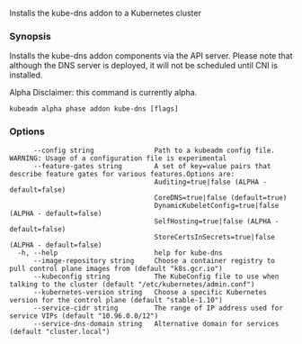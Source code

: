 
Installs the kube-dns addon to a Kubernetes cluster

### Synopsis

Installs the kube-dns addon components via the API server.
Please note that although the DNS server is deployed, it will not be scheduled until CNI is installed. 

Alpha Disclaimer: this command is currently alpha.

```
kubeadm alpha phase addon kube-dns [flags]
```

### Options

```
      --config string               Path to a kubeadm config file. WARNING: Usage of a configuration file is experimental
      --feature-gates string        A set of key=value pairs that describe feature gates for various features.Options are:
                                    Auditing=true|false (ALPHA - default=false)
                                    CoreDNS=true|false (default=true)
                                    DynamicKubeletConfig=true|false (ALPHA - default=false)
                                    SelfHosting=true|false (ALPHA - default=false)
                                    StoreCertsInSecrets=true|false (ALPHA - default=false)
  -h, --help                        help for kube-dns
      --image-repository string     Choose a container registry to pull control plane images from (default "k8s.gcr.io")
      --kubeconfig string           The KubeConfig file to use when talking to the cluster (default "/etc/kubernetes/admin.conf")
      --kubernetes-version string   Choose a specific Kubernetes version for the control plane (default "stable-1.10")
      --service-cidr string         The range of IP address used for service VIPs (default "10.96.0.0/12")
      --service-dns-domain string   Alternative domain for services (default "cluster.local")
```

